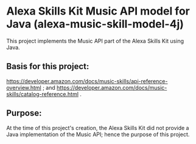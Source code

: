 # Alexa Skills Kit Music API model for Java (alexa-music-skill-model-4j)
This project implements the Music API part of the Alexa Skills Kit using Java.

## Basis for this project:
https://developer.amazon.com/docs/music-skills/api-reference-overview.html ; and
https://developer.amazon.com/docs/music-skills/catalog-reference.html .

## Purpose:
At the time of this project's creation, the Alexa Skills Kit did not provide a Java implementation of the Music API; hence the purpose of this project.
